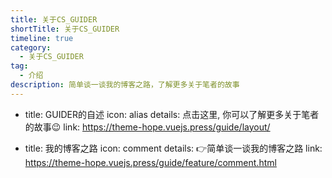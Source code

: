 ```yaml
---
title: 关于CS_GUIDER
shortTitle: 关于CS_GUIDER
timeline: true
category:
  - 关于CS_GUIDER
tag:
  - 介绍
description: 简单谈一谈我的博客之路，了解更多关于笔者的故事
--- 
```

 
  - title: GUIDER的自述
    icon: alias
    details: 点击这里, 你可以了解更多关于笔者的故事😉
    link: https://theme-hope.vuejs.press/guide/layout/

  - title: 我的博客之路
    icon: comment
    details: 👉简单谈一谈我的博客之路
    link: https://theme-hope.vuejs.press/guide/feature/comment.html

    